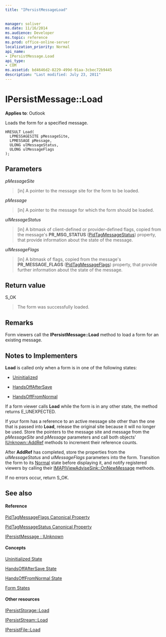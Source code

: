 ```yaml
---
title: "IPersistMessageLoad"
 
 
manager: soliver
ms.date: 11/16/2014
ms.audience: Developer
ms.topic: reference
ms.prod: office-online-server
localization_priority: Normal
api_name:
- IPersistMessage.Load
api_type:
- COM
ms.assetid: bd4646d2-8229-499d-91aa-3cbec72b9445
description: "Last modified: July 23, 2011"
---
```


# IPersistMessage::Load

  
  
**Applies to**: Outlook 
  
Loads the form for a specified message.
  
```
HRESULT Load(
  LPMESSAGESITE pMessageSite,
  LPMESSAGE pMessage,
  ULONG ulMessageStatus,
  ULONG ulMessageFlags
);
```

## Parameters

 _pMessageSite_
  
> [in] A pointer to the message site for the form to be loaded.
    
 _pMessage_
  
> [in] A pointer to the message for which the form should be loaded.
    
 _ulMessageStatus_
  
> [in] A bitmask of client-defined or provider-defined flags, copied from the message's **PR_MSG_STATUS** ([PidTagMessageStatus](pidtagmessagestatus-canonical-property.md)) property, that provide information about the state of the message.
    
 _ulMessageFlags_
  
> [in] A bitmask of flags, copied from the message's **PR_MESSAGE_FLAGS** ([PidTagMessageFlags](pidtagmessageflags-canonical-property.md)) property, that provide further information about the state of the message.
    
## Return value

S_OK 
  
> The form was successfully loaded.
    
## Remarks

Form viewers call the **IPersistMessage::Load** method to load a form for an existing message. 
  
## Notes to Implementers

 **Load** is called only when a form is in one of the following states: 
  
- [Uninitialized](uninitialized-state.md)
    
- [HandsOffAfterSave](handsoffaftersave-state.md)
    
- [HandsOffFromNormal](handsofffromnormal-state.md)
    
If a form viewer calls **Load** while the form is in any other state, the method returns E_UNEXPECTED. 
  
If your form has a reference to an active message site other than the one that is passed into **Load**, release the original site because it will no longer be used. Store the pointers to the message site and message from the  _pMessageSite_ and  _pMessage_ parameters and call both objects' [IUnknown::AddRef](http://msdn.microsoft.com/library/b4316efd-73d4-4995-b898-8025a316ba63%28Office.15%29.aspx) methods to increment their reference counts. 
  
After **AddRef** has completed, store the properties from the  _ulMessageStatus_ and  _ulMessageFlags_ parameters into the form. Transition the form to its [Normal](normal-state.md) state before displaying it, and notify registered viewers by calling their [IMAPIViewAdviseSink::OnNewMessage](imapiviewadvisesink-onnewmessage.md) methods. 
  
If no errors occur, return S_OK. 
  
## See also

#### Reference

[PidTagMessageFlags Canonical Property](pidtagmessageflags-canonical-property.md)
  
[PidTagMessageStatus Canonical Property](pidtagmessagestatus-canonical-property.md)
  
[IPersistMessage : IUnknown](ipersistmessageiunknown.md)
#### Concepts

[Uninitialized State](uninitialized-state.md)
  
[HandsOffAfterSave State](handsoffaftersave-state.md)
  
[HandsOffFromNormal State](handsofffromnormal-state.md)
  
[Form States](form-states.md)
#### Other resources

[IPersistStorage::Load](http://msdn.microsoft.com/library/34379b8d-4e00-49cd-9fd1-65f88746c61a.aspx)
  
[IPersistStream::Load](http://msdn.microsoft.com/library/351e1187-9959-4542-8778-925457c3b8e3.aspx)
  
[IPersistFile::Load](http://msdn.microsoft.com/library/8391aa5c-fe6e-4b03-9eef-7958f75910a5.aspx)

